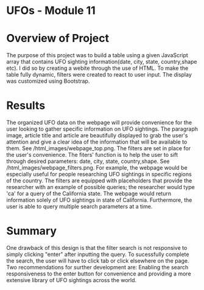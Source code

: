 # UFOs - Module 11 

# Overview of Project

   The purpose of this project was to build a table using a given JavaScript array that contains 
  UFO sighting information(date, city, state, country,shape etc). I did so by creating a webite 
  through the use of HTML. To make the table fully dynamic, filters were created to react to 
  user input. The display was customized using Bootstrap. 

# Results 

   The organized UFO data on the webpage will provide convenience for the user looking to gather specific 
  information on UFO sightings. The paragraph image, article title and article are beautifully displayed 
  to grab the user's attention and give a clear idea of the information that will be available to them. 
  See /html_images/webpage_top.png. 
    The filters are set in place for the user's convenience. The fiters' function is to help the user to 
  sift through desired parameters: date, city, state, country,shape. See /html_images/webpage_filters.png. 
  For example, the webpage would be especially useful for people researching UFO sightings in specific 
  regions of the country. The filters are equipped with placeholders that provide the researcher with an example 
  of possible queries; the researcher would type 'ca' for a query of the California state. The webpage would
  return information solely of UFO sightings in state of California. Furthermore, the user is able to query
  multiple search parameters at a time. 
  
  # Summary 
  
   One drawback of this design is that the filter search is not responsive to simply clicking "enter" after 
  inputting the query. To sucessfully complete the search, the user will have to click tab or click 
  elsewhere on the page. 
    Two recommendations for surther development are: Enabling the search responsiveness to the enter button 
  for convenience and providing a more extensive library of UFO sightings across the world. 
